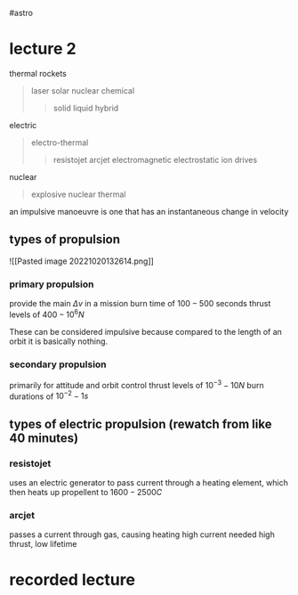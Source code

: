 #astro

# lecture 2

thermal rockets
>laser
>solar
>nuclear
>chemical
>>solid
>>liquid
>>hybrid

electric
>electro-thermal
>>resistojet
>>arcjet
>electromagnetic
>electrostatic
>>ion drives

nuclear
>explosive
>nuclear thermal

an impulsive manoeuvre is one that has an instantaneous change in velocity

## types of propulsion
![[Pasted image 20221020132614.png]]
### primary propulsion 
provide the main $\Delta v$ in a mission
burn time of $100-500$ seconds
thrust levels of $400-10^6N$

These can be considered impulsive because compared to the length of an orbit it is basically nothing.

### secondary propulsion
primarily for attitude and orbit control
thrust levels of $10^{-3} - 10N$
burn durations of $10^{-2} -1 s$

## types of electric propulsion (rewatch from like 40 minutes)
### resistojet
uses an electric generator to pass current through a heating element, which then heats up propellent to $1600 - 2500 C$

### arcjet
passes a current through gas, causing heating
high current needed
high thrust, low lifetime



# recorded lecture